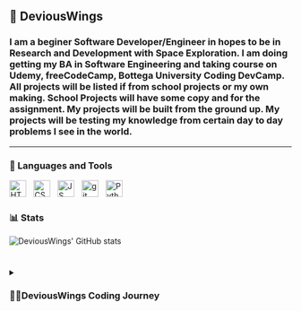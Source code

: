  ## :floppy_disk: DeviousWings
<h3>I am a beginer Software Developer/Engineer in hopes to be in Research and Development with Space Exploration. I am doing getting my BA in Software Engineering and taking course on Udemy, freeCodeCamp, Bottega University Coding DevCamp. All projects will be listed if from school projects or my own making. School Projects will have some copy and for the assignment. My projects will be built from the ground up. My projects will be testing my knowledge from certain day to day problems I see in the world.</h3>

---
### :toolbox: Languages and Tools

<img align="left" alt="HTML5" width="30px" style="padding-right:10px;" src="https://cdn.jsdelivr.net/gh/devicons/devicon/icons/html5/html5-original.svg" />          
<img align="left" alt="CSS3" width="30px" style="padding-right:10px;" src="https://cdn.jsdelivr.net/gh/devicons/devicon/icons/css3/css3-original.svg" />          
<img align="left" alt="JS" width="30px" style="padding-right:10px;" src="https://cdn.jsdelivr.net/gh/devicons/devicon/icons/javascript/javascript-original.svg" />
<img align="left" alt="git" width="30px" style="padding-right:10px;" src="https://cdn.jsdelivr.net/gh/devicons/devicon/icons/git/git-original.svg" />          
<img align="left" alt="Python" width="30px" style="padding-right:10px;" src="https://cdn.jsdelivr.net/gh/devicons/devicon/icons/python/python-original.svg" />
<br />

#

### 📊 Stats

![DeviousWings' GitHub stats](https://github-readme-stats.vercel.app/api?username=DeviousWings&show_icons=true&theme=tokyonight)

#
<details>
<summary><h3>👨‍💻DeviousWings Coding Journey</h3></summary>
    I started my journey as the family IT guy. I knew I liked messing with computers, fixing them, tweeking them, and understanding how they worked. I soon starting looking at what I could do in the filed. I went from Industrial Engineering > Mechatronic Engineering > then finally realized I liked being able to create the software. I landed on Software Engineering/Development. I am studying Web Development and Machine Learning. I will soon start publishing my twitter bot.
